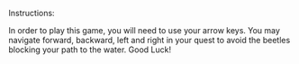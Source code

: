 Instructions:

In order to play this game, you will need to use your arrow keys. You may navigate forward, backward, left and right in your quest to avoid the beetles blocking your path to the water.
Good Luck!
